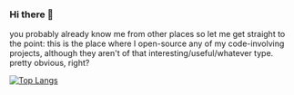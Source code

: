 ### Hi there 👋

you probably already know me from other places so let me get straight to the point: this is the place where I open-source any of my code-involving projects, although they aren't of that interesting/useful/whatever type. pretty obvious, right?

[![Top Langs](https://github-readme-stats.vercel.app/api/top-langs/?username=theclyron&layout=donut&theme=dark)](https://github.com/anuraghazra/github-readme-stats)
